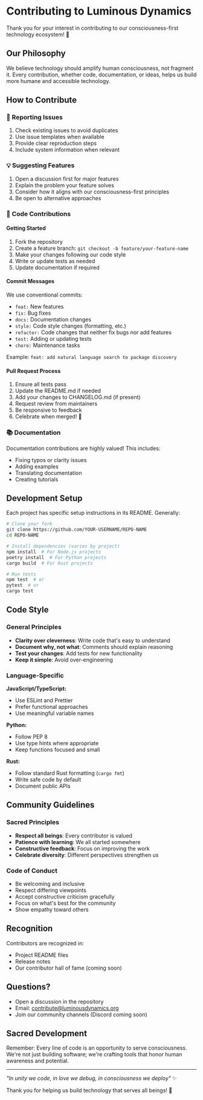 # Contributing to Luminous Dynamics

Thank you for your interest in contributing to our consciousness-first technology ecosystem! 🌟

## Our Philosophy

We believe technology should amplify human consciousness, not fragment it. Every contribution, whether code, documentation, or ideas, helps us build more humane and accessible technology.

## How to Contribute

### 🐛 Reporting Issues

1. Check existing issues to avoid duplicates
2. Use issue templates when available
3. Provide clear reproduction steps
4. Include system information when relevant

### 💡 Suggesting Features

1. Open a discussion first for major features
2. Explain the problem your feature solves
3. Consider how it aligns with our consciousness-first principles
4. Be open to alternative approaches

### 🔧 Code Contributions

#### Getting Started

1. Fork the repository
2. Create a feature branch: `git checkout -b feature/your-feature-name`
3. Make your changes following our code style
4. Write or update tests as needed
5. Update documentation if required

#### Commit Messages

We use conventional commits:
- `feat:` New features
- `fix:` Bug fixes
- `docs:` Documentation changes
- `style:` Code style changes (formatting, etc.)
- `refactor:` Code changes that neither fix bugs nor add features
- `test:` Adding or updating tests
- `chore:` Maintenance tasks

Example: `feat: add natural language search to package discovery`

#### Pull Request Process

1. Ensure all tests pass
2. Update the README.md if needed
3. Add your changes to CHANGELOG.md (if present)
4. Request review from maintainers
5. Be responsive to feedback
6. Celebrate when merged! 🎉

### 📚 Documentation

Documentation contributions are highly valued! This includes:
- Fixing typos or clarity issues
- Adding examples
- Translating documentation
- Creating tutorials

## Development Setup

Each project has specific setup instructions in its README. Generally:

```bash
# Clone your fork
git clone https://github.com/YOUR-USERNAME/REPO-NAME
cd REPO-NAME

# Install dependencies (varies by project)
npm install  # For Node.js projects
poetry install  # For Python projects
cargo build  # For Rust projects

# Run tests
npm test  # or
pytest  # or
cargo test
```

## Code Style

### General Principles
- **Clarity over cleverness**: Write code that's easy to understand
- **Document why, not what**: Comments should explain reasoning
- **Test your changes**: Add tests for new functionality
- **Keep it simple**: Avoid over-engineering

### Language-Specific

**JavaScript/TypeScript:**
- Use ESLint and Prettier
- Prefer functional approaches
- Use meaningful variable names

**Python:**
- Follow PEP 8
- Use type hints where appropriate
- Keep functions focused and small

**Rust:**
- Follow standard Rust formatting (`cargo fmt`)
- Write safe code by default
- Document public APIs

## Community Guidelines

### Sacred Principles
- **Respect all beings**: Every contributor is valued
- **Patience with learning**: We all started somewhere
- **Constructive feedback**: Focus on improving the work
- **Celebrate diversity**: Different perspectives strengthen us

### Code of Conduct
- Be welcoming and inclusive
- Respect differing viewpoints
- Accept constructive criticism gracefully
- Focus on what's best for the community
- Show empathy toward others

## Recognition

Contributors are recognized in:
- Project README files
- Release notes
- Our contributor hall of fame (coming soon)

## Questions?

- Open a discussion in the repository
- Email: contribute@luminousdynamics.org
- Join our community channels (Discord coming soon)

## Sacred Development

Remember: Every line of code is an opportunity to serve consciousness. We're not just building software; we're crafting tools that honor human awareness and potential.

---

*"In unity we code, in love we debug, in consciousness we deploy"* ✨

Thank you for helping us build technology that serves all beings! 🙏